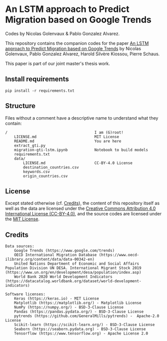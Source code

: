 # An LSTM approach to Predict Migration based on Google Trends

Codes by Nicolas Golenvaux & Pablo Gonzalez Alvarez.

This repository contains the companion codes for the paper
[An LSTM approach to Predict Migration based on Google Trends](https://) by Nicolas Golenvaux, Pablo Gonzalez Alvarez, Harold Silvère Kiossou, Pierre Schaus.

This paper is part of our joint master's thesis work.

## Install requirements

`pip install -r requirements.txt`

## Structure

Files without a comment have a descriptive name to understand what they contain:

    /                                       I am (G)root!
        LICENSE.md                          MIT License
        README.md                           You are here
        extract_gti.py
        migration-gti-lstm.ipynb            Notebook to build models
        requirements.txt
        data/
            LICENSE.md                      CC-BY-4.0 License
            destination_countries.csv
            keywords.csv
            origin_countries.csv


## License

Except stated otherwise (cf. [Credits](#credits)), the content of this repository itself as well as the data are licensed under the [Creative Commons Attribution 4.0 International License (CC-BY-4.0)](https://creativecommons.org/licenses/by/4.0/), and the  source codes are licensed under the [MIT License](https://spdx.org/licenses/MIT.html).

## Credits

	Data sources:
        Google Trends (https://www.google.com/trends)
        OECD International Migration Database (https://www.oecd-ilibrary.org/content/data/data-00342-en)
        United Nations Department of Economic and Social Affairs Population Division UN DESA. International Migrant Stock 2019 (https://www.un.org/en/development/desa/population/index.asp)
        World Bank 2020 World Development Indicators (https://datacatalog.worldbank.org/dataset/world-development-indicators)

    Software licenses:
        Keras (https://keras.io) - MIT License
        Matplotlib (https://matplotlib.org/) - Matplotlib License
        NumPy (https://numpy.org/) - BSD-3-Clause License
        Pandas (https://pandas.pydata.org/) - BSD-3-Clause License
        pytrends (https://github.com/GeneralMills/pytrends) -  Apache-2.0 License
        Scikit-learn (https://scikit-learn.org/) - BSD-3-Clause License
        Seaborn (https://seaborn.pydata.org) - BSD-3-Clause License
        Tensorflow (https://www.tensorflow.org) - Apache License 2.0
